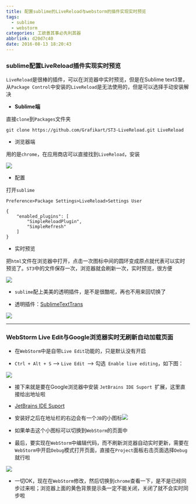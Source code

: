 ```yaml
---
title: 配置sublime的LiveReload与webstorm的插件实现实时预览
tags:
  - sublime
  - webstorm
categories: 工欲善其事必先利其器
abbrlink: d20d7c40
date: 2016-08-13 18:20:43
---
```



### sublime配置LiveReload插件实现实时预览
<!--more-->
`LiveReload`是很棒的插件，可以在浏览器中实时预览，但是在Sublime text3里，从`Package Control`中安装的`LiveReload`是无法使用的，但是可以选择手动安装解决

- **Sublime端**

直接`clone`到`Packages`文件夹

```
git clone https://github.com/Grafikart/ST3-LiveReload.git LiveReload

```

- 浏览器端

用的是`chrome`，在应用商店可以直接找到`LiveReload`，安装

![](http://image.codes51.com/Article/image/20151225/20151225164913_2188.jpg)

- 配置

打开`sublime `

`Preference>Package Settings>LiveReload>Settings User`

```
{
    "enabled_plugins": [
        "SimpleReloadPlugin",
        "SimpleRefresh"
    ]
}
```
- 实时预览

把`html`文件在浏览器中打开，点击一次图标中间的圆环变成原点就代表可以实时预览了。`ST3`中的文件保存一次，浏览器就会刷新一次，实时预览，很方便

![](http://image.codes51.com/Article/image/20151225/20151225164914_1563.jpg)


- `sublime`配上美美的透明插件，是不是很酷呢，再也不用来回切换了

- 透明插件：[SublimeTextTrans](https://github.com/vhanla/SublimeTextTrans)

![](http://7xq6al.com1.z0.glb.clouddn.com/snapshot.png)


---


###  WebStorm Live Edit与Google浏览器实时无刷新自动加载页面

- 在`WebStorm`中是自带`Live Edit`功能的，只是默认没有开启

- `Ctrl + Alt + S` --> `Live Edit `--> 勾选` Enable live editing`，如下图：

![](http://static.oschina.net/uploads/space/2014/0617/233936_cv38_1473099.png)

- 接下来就是要在Google浏览器中安装 `JetBrains IDE Suport `扩展，这里直接给出地址啦

- [JetBrains IDE Suport ](https://chrome.google.com/webstore/detail/hmhgeddbohgjknpmjagkdomcpobmllji)

- 安装好之后在地址栏的右边会有一个`JB`的小图标![](http://static.oschina.net/uploads/space/2014/0617/234605_fNis_1473099.png)

- 如果单击这个小图标可以切换到`WebStorm`的页面中

- 最后，要实现在`WebStorm`中编辑代码，而不刷新浏览器自动实时更新，需要在`WebStorm`中开启`Debug`模式打开页面，直接在`Project`面板右击页面选择`Debug`就行啦

![](http://static.oschina.net/uploads/space/2014/0618/000227_NoT5_1473099.png)

- 一切OK，现在在`WebStorm`修改，然后切换到`chrome`查看一下，是不是已经同步过来啦；浏览器上面的黄色背景提示条一定不能关闭，关闭了就不会实时同步啦



